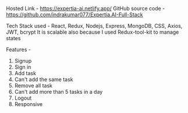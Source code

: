 Hosted Link -  https://expertia-ai.netlify.app/
GitHub source code -  https://github.com/indrakumar077/Expertia.AI-Full-Stack
 
Tech Stack used - React, Redux, Nodejs, Express, MongoDB, CSS, Axios, JWT, bcrypt
It is scalable also because I used Redux-tool-kit to manage states

Features -
1. Signup
2. Sign in
3. Add task
4. Can't add the same task
5. Remove all task
6. Can't add more than 5 tasks in a day
7. Logout
8. Responsive
